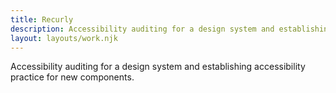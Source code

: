 ```yaml
---
title: Recurly
description: Accessibility auditing for a design system and establishing accessibility practice for new components.
layout: layouts/work.njk
---
```

Accessibility auditing for a design system and establishing accessibility practice for new components.